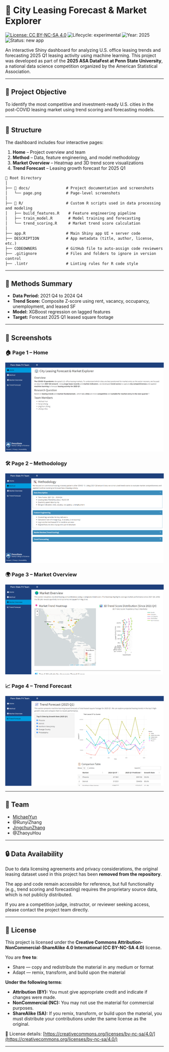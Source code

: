 # 🏢 City Leasing Forecast & Market Explorer

[![License: CC BY-NC-SA 4.0](https://img.shields.io/badge/License-CC%20BY--NC--SA%204.0-lightgrey.svg)](https://creativecommons.org/licenses/by-nc-sa/4.0/)
![Lifecycle: experimental](https://img.shields.io/badge/lifecycle-experimental-orange)
![Year: 2025](https://img.shields.io/badge/year-2025-lightgrey)
![Status: new app](https://img.shields.io/badge/lifecycle-newapp-brightgreen)


An interactive Shiny dashboard for analyzing U.S. office leasing trends and forecasting 2025 Q1 leasing activity using machine learning.
This project was developed as part of the **2025 ASA DataFest at Penn State University**, a national data science competition organized by the American Statistical Association.

---

## 📌 Project Objective

To identify the most competitive and investment-ready U.S. cities in the post-COVID leasing market using trend scoring and forecasting models.

---

## 📁 Structure

The dashboard includes four interactive pages:

1. **Home** – Project overview and team  
2. **Method** – Data, feature engineering, and model methodology  
3. **Market Overview** – Heatmap and 3D trend score visualizations  
4. **Trend Forecast** – Leasing growth forecast for 2025 Q1
````` 
📁 Root Directory
│
├── 📂 docs/                # Project documentation and screenshots
│   └── page.png           # Page-level screenshots
│
├── 📂 R/                   # Custom R scripts used in data processing and modeling
│   ├── build_features.R    # Feature engineering pipeline
│   ├── train_model.R       # Model training and forecasting
│   └── trend_scoring.R     # Market trend score calculation
│
├── app.R                  # Main Shiny app UI + server code
├── DESCRIPTION            # App metadata (title, author, license, etc.)
├── CODEOWNERS             # GitHub file to auto-assign code reviewers
├── .gitignore             # Files and folders to ignore in version control
├── .lintr                 # Linting rules for R code style
````` 
---

## 🧠 Methods Summary

- **Data Period:** 2021 Q4 to 2024 Q4  
- **Trend Score:** Composite Z-score using rent, vacancy, occupancy, unemployment, and leased SF  
- **Model:** XGBoost regression on lagged features  
- **Target:** Forecast 2025 Q1 leased square footage

---

## 📸 Screenshots

### 🏠 Page 1 – Home
![Page 1](page1.png)

### 🛠️ Page 2 – Methodology
![Page 2](page2.png)

### 🌍 Page 3 – Market Overview
![Page 3](page3.png)

### 📈 Page 4 – Trend Forecast
![Page 4](page4.png)

---

## 👥 Team

- [MichaelYun](https://github.com/Migueldesanta)
- @RunyiZhang  
- [JingchunZhang](https://github.com/Jingchunz)
- @ZhaoyuHou

---

## 🔒 Data Availability

Due to data licensing agreements and privacy considerations, the original leasing dataset used in this project has been **removed from the repository**.

The app and code remain accessible for reference, but full functionality (e.g., trend scoring and forecasting) requires the proprietary source data, which is not publicly distributed.

If you are a competition judge, instructor, or reviewer seeking access, please contact the project team directly.

---

## 📄 License

This project is licensed under the **Creative Commons Attribution-NonCommercial-ShareAlike 4.0 International (CC BY-NC-SA 4.0)** license.

You are **free to**:
- Share — copy and redistribute the material in any medium or format  
- Adapt — remix, transform, and build upon the material  

**Under the following terms**:
- **Attribution (BY):** You must give appropriate credit and indicate if changes were made.  
- **NonCommercial (NC):** You may not use the material for commercial purposes.  
- **ShareAlike (SA):** If you remix, transform, or build upon the material, you must distribute your contributions under the same license as the original.

🔗 License details: [https://creativecommons.org/licenses/by-nc-sa/4.0/](https://creativecommons.org/licenses/by-nc-sa/4.0/)

---


